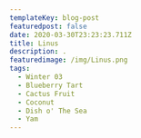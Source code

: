 ```yaml
---
templateKey: blog-post
featuredpost: false
date: 2020-03-30T23:23:23.711Z
title: Linus
description: .
featuredimage: /img/Linus.png
tags:
  - Winter 03
  - Blueberry Tart
  - Cactus Fruit
  - Coconut
  - Dish o' The Sea
  - Yam
---
```

